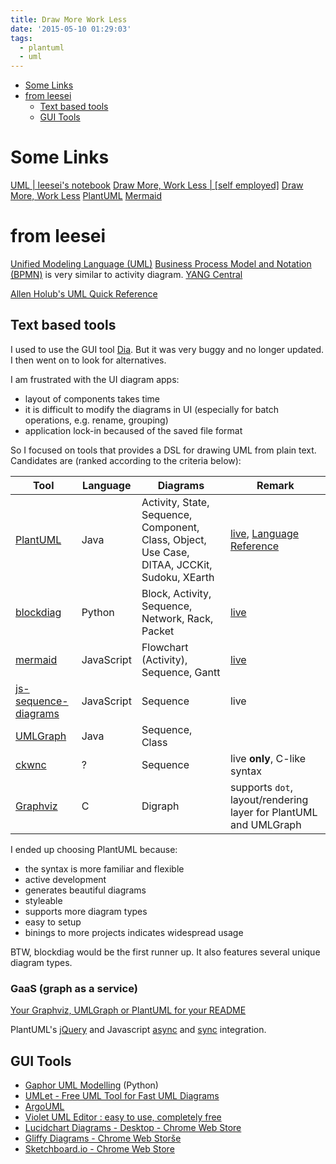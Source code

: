 ```yaml
---
title: Draw More Work Less
date: '2015-05-10 01:29:03'
tags:
  - plantuml
  - uml
---
```


<!-- MarkdownTOC -->

- [Some Links](#some-links)
- [from leesei](#from-leesei)
  - [Text based tools](#text-based-tools)
  - [GUI Tools](#gui-tools)

<!-- /MarkdownTOC -->


# Some Links

[UML | leesei's notebook][@01] [Draw More, Work Less | [self employed]][@02] [Draw More, Work Less][@03] [PlantUML][@04] [Mermaid][@05]

# from leesei

[Unified Modeling Language (UML)][@06] [Business Process Model and Notation (BPMN)][@07] is very similar to activity diagram. [YANG Central][@08]

[Allen Holub's UML Quick Reference][@09]

<!-- more -->

## Text based tools

I used to use the GUI tool [Dia][@10]. But it was very buggy and no longer updated. I then went on to look for alternatives.

I am frustrated with the UI diagram apps:

- layout of components takes time
- it is difficult to modify the diagrams in UI (especially for batch operations, e.g. rename, grouping)
- application lock-in becaused of the saved file format

So I focused on tools that provides a DSL for drawing UML from plain text. Candidates are (ranked according to the criteria below):

|            Tool            |  Language  |                                           Diagrams                                           |                              Remark                              |
|----------------------------|------------|----------------------------------------------------------------------------------------------|------------------------------------------------------------------|
| [PlantUML][@11]             | Java       | Activity, State, Sequence, Component, Class, Object, Use Case, DITAA, JCCKit, Sudoku, XEarth | [live][@12], [Language Reference][@13]                             |
| [blockdiag][@14]            | Python     | Block, Activity, Sequence, Network, Rack, Packet                                             | [live][@15]                                                       |
| [mermaid][@16]              | JavaScript | Flowchart (Activity), Sequence, Gantt                                                        | [live][@17]                                                       |
| [js-sequence-diagrams][@18] | JavaScript | Sequence                                                                                     | live                                                             |
| [UMLGraph][@19]             | Java       | Sequence, Class                                                                              |                                                                  |
| [ckwnc][@20]                | ?          | Sequence                                                                                     | live **only**, C-like syntax                                     |
| [Graphviz][@21]             | C          | Digraph                                                                                      | supports `dot`, layout/rendering layer for PlantUML and UMLGraph |

I ended up choosing PlantUML because:

- the syntax is more familiar and flexible
- active development
- generates beautiful diagrams
- styleable
- supports more diagram types
- easy to setup
- binings to more projects indicates widespread usage

BTW, blockdiag would be the first runner up. It also features several unique diagram types.

### GaaS (graph as a service)

[Your Graphviz, UMLGraph or PlantUML for your README][@22]

PlantUML's [jQuery][@23] and Javascript [async][@24] and [sync][@25] integration.

## GUI Tools

- [Gaphor UML Modelling][@26] (Python)
- [UMLet - Free UML Tool for Fast UML Diagrams][@27]
- [ArgoUML][@28]
- [Violet UML Editor : easy to use, completely free][@29]
- [Lucidchart Diagrams - Desktop - Chrome Web Store][@30]
- [Gliffy Diagrams - Chrome Web Storše][@31]
- [Sketchboard.io - Chrome Web Store][@32]

<!-- reference links -->

[@01]: http://leesei.github.io/uml/
[@02]: http://www.mbarsinai.com/blog/2014/01/12/draw-more-work-less/
[@03]: http://www.slideshare.net/MichaelBarSinai/generated-siagramspublic
[@04]: http://plantuml.sourceforge.net/sitemap.html
[@05]: http://knsv.github.io/mermaid/
[@06]: http://en.wikipedia.org/wiki/Unified_Modeling_Language
[@07]: http://en.wikipedia.org/wiki/Business_Process_Model_and_Notation
[@08]: http://www.yang-central.org/twiki/bin/view/Main/WebHome
[@09]: http://www.holub.com/goodies/uml/
[@10]: https://wiki.gnome.org/Apps/Dia/
[@11]: http://blockdiag.com/en/
[@12]: http://www.plantuml.com/plantuml/
[@13]: http://plantuml.sourceforge.net/PlantUML_Language_Reference_Guide.pdf
[@14]: http://www.ckwnc.com
[@15]: http://blockdiag.appspot.com/
[@16]: http://www.graphviz.org/
[@17]: http://knsv.github.io/mermaid/live_editor/
[@18]: http://bramp.github.io/js-sequence-diagrams/
[@19]: https://github.com/knsv/mermaid
[@20]: http://plantuml.sourceforge.net/
[@21]: http://www.umlgraph.org/index.html
[@22]: http://www.gravizo.com/
[@23]: http://plantuml.sourceforge.net/jquery.html
[@24]: http://plantuml.sourceforge.net/demojavascript.html
[@25]: http://plantuml.sourceforge.net/demojavascript2.html
[@26]: http://gaphor.sourceforge.net/download.php
[@27]: http://www.umlet.com/
[@28]: http://argouml.tigris.org/
[@29]: http://alexdp.free.fr/violetumleditor/page.php
[@30]: https://chrome.google.com/webstore/detail/lucidchart-diagrams-deskt/djejicklhojeokkfmdelnempiecmdomj?hl=en
[@31]: https://chrome.google.com/webstore/detail/gliffy-diagrams/bhmicilclplefnflapjmnngmkkkkpfad?hl=en
[@32]: https://chrome.google.com/webstore/detail/sketchboardio/bgafhjpdkfjfmmjbebbdckolonomaoil?hl=en

